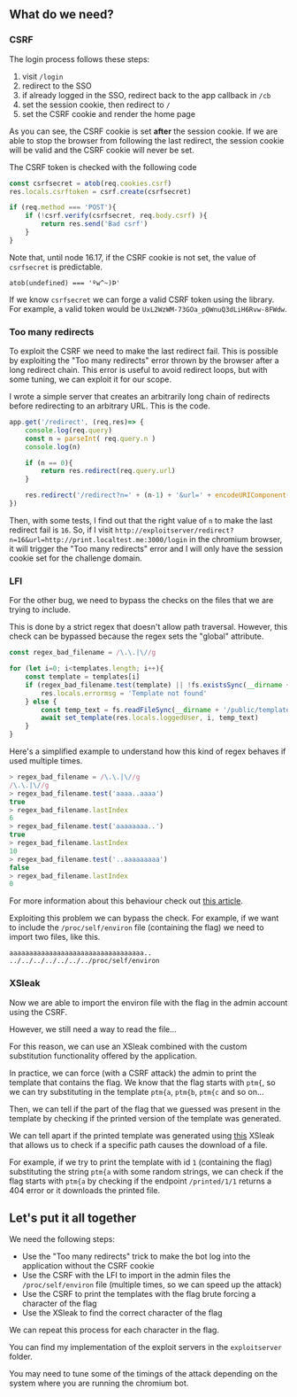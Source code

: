 ## What do we need?

### CSRF

The login process follows these steps:

1) visit `/login`
2) redirect to the SSO
3) if already logged in the SSO, redirect back to the app callback in `/cb`
4) set the session cookie, then redirect to `/`
5) set the CSRF cookie and render the home page

As you can see, the CSRF cookie is set **after** the session cookie.
If we are able to stop the browser from following the last redirect, the session cookie will be valid and the CSRF cookie will never be set.

The CSRF token is checked with the following code
```js
const csrfsecret = atob(req.cookies.csrf)
res.locals.csrftoken = csrf.create(csrfsecret)

if (req.method === 'POST'){
    if (!csrf.verify(csrfsecret, req.body.csrf) ){
        return res.send('Bad csrf')
    }
}
```

Note that, until node 16.17, if the CSRF cookie is not set, the value of `csrfsecret` is predictable.
```
atob(undefined) === 'ºw^~)Þ'
```

If we know `csrfsecret` we can forge a valid CSRF token using the library. For example, a valid token would be `UxL2WzWM-73GOa_pQWnuQ3dLiH6Rvw-8FWdw`. 

### Too many redirects

To exploit the CSRF we need to make the last redirect fail.
This is possible by exploiting the "Too many redirects" error thrown by the browser after a long redirect chain.
This error is useful to avoid redirect loops, but with some tuning, we can exploit it for our scope.

I wrote a simple server that creates an arbitrarily long chain of redirects before redirecting to an arbitrary URL. This is the code.
```js
app.get('/redirect', (req,res)=> {
    console.log(req.query)
    const n = parseInt( req.query.n )
    console.log(n)

    if (n == 0){
        return res.redirect(req.query.url)
    }

    res.redirect('/redirect?n=' + (n-1) + '&url=' + encodeURIComponent(req.query.url))
})
```

Then, with some tests, I find out that the right value of `n` to make the last redirect fail is `16`.
So, if I visit `http://exploitserver/redirect?n=16&url=http://print.localtest.me:3000/login` in the chromium browser, it will trigger the "Too many redirects" error and I will only have the session cookie set for the challenge domain.


### LFI

For the other bug, we need to bypass the checks on the files that we are trying to include.

This is done by a strict regex that doesn't allow path traversal.
However, this check can be bypassed because the regex sets the "global" attribute.

```js
const regex_bad_filename = /\.\.|\//g

for (let i=0; i<templates.length; i++){            
    const template = templates[i]
    if (regex_bad_filename.test(template) || !fs.existsSync(__dirname + '/public/templates/' + template)){
        res.locals.errormsg = 'Template not found'
    } else {
        const temp_text = fs.readFileSync(__dirname + '/public/templates/' + template, 'utf8')
        await set_template(res.locals.loggedUser, i, temp_text)
    }
}
```

Here's a simplified example to understand how this kind of regex behaves if used multiple times.

```js
> regex_bad_filename = /\.\.|\//g 
/\.\.|\//g
> regex_bad_filename.test('aaaa..aaaa')
true
> regex_bad_filename.lastIndex
6
> regex_bad_filename.test('aaaaaaaa..')
true
> regex_bad_filename.lastIndex
10
> regex_bad_filename.test('..aaaaaaaaa')
false
> regex_bad_filename.lastIndex
0
```

For more information about this behaviour check out [this article](https://dev.to/myogeshchavan97/javascript-regular-expressions-and-their-weird-behavior-1naj).

Exploiting this problem we can bypass the check.
For example, if we want to include the `/proc/self/environ` file (containing the flag) we need to import two files, like this.
```
aaaaaaaaaaaaaaaaaaaaaaaaaaaaaaaaaa..
../../../../../../../proc/self/environ
```

### XSleak

Now we are able to import the environ file with the flag in the admin account using the CSRF.

However, we still need a way to read the file...

For this reason, we can use an XSleak combined with the custom substitution functionality offered by the application.

In practice, we can force (with a CSRF attack) the admin to print the template that contains the flag.
We know that the flag starts with `ptm{`, so we can try substituting in the template `ptm{a`, `ptm{b`, `ptm{c` and so on...

Then, we can tell if the part of the flag that we guessed was present in the template by checking if the printed version of the template was generated.

We can tell apart if the printed template was generated using [this](https://xsleaks.dev/docs/attacks/navigations/#download-navigation-without-iframes) XSleak that allows us to check if a specific path causes the download of a file.


For example, if we try to print the template with id `1` (containing the flag) substituting the string `ptm{a` with some random strings, we can check if the flag starts with `ptm{a` by checking if the endpoint `/printed/1/1` returns a 404 error or it downloads the printed file.  


## Let's put it all together

We need the following steps:
- Use the "Too many redirects" trick to make the bot log into the application without the CSRF cookie
- Use the CSRF with the LFI to import in the admin files the `/proc/self/environ` file (multiple times, so we can speed up the attack)
- Use the CSRF to print the templates with the flag brute forcing a character of the flag
- Use the XSleak to find the correct character of the flag

We can repeat this process for each character in the flag.

You can find my implementation of the exploit servers in the `exploitserver` folder.

You may need to tune some of the timings of the attack depending on the system where you are running the chromium bot.